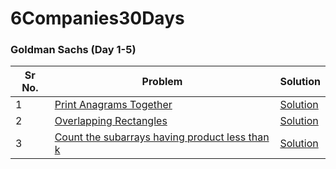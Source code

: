 # 6Companies30Days

### Goldman Sachs (Day 1-5)

| Sr No. | Problem                                                                                                                                             | Solution                                                   |
| ------ | --------------------------------------------------------------------------------------------------------------------------------------------------- | ---------------------------------------------------------- |
| 1      | [Print Anagrams Together](https://practice.geeksforgeeks.org/problems/print-anagrams-together/1/#)                                                  | [Solution](./GoldmanSachs/01_PrintAnagrams.cpp)            |
| 2      | [Overlapping Rectangles](https://practice.geeksforgeeks.org/problems/overlapping-rectangles1924/1/)                                                 | [Solution](./GoldmanSachs/02_OverlappingRect.cpp)          |
| 3      | [Count the subarrays having product less than k](https://practice.geeksforgeeks.org/problems/count-the-subarrays-having-product-less-than-k1708/1/) | [Solution](./GoldmanSachs/03_SubarrayProductLessThanK.cpp) |

